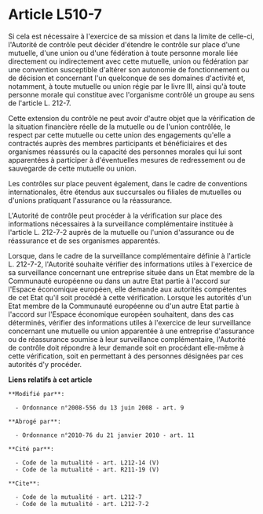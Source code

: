 # Article L510-7

Si cela est nécessaire à l'exercice de sa mission et dans la limite de celle-ci, l'Autorité de contrôle peut décider
d'étendre le contrôle sur place d'une mutuelle, d'une union ou d'une fédération à toute personne morale liée directement ou
indirectement avec cette mutuelle, union ou fédération par une convention susceptible d'altérer son autonomie de
fonctionnement ou de décision et concernant l'un quelconque de ses domaines d'activité et, notamment, à toute mutuelle ou
union régie par le livre III, ainsi qu'à toute personne morale qui constitue avec l'organisme contrôlé un groupe au sens de
l'article L. 212-7. 

Cette extension du contrôle ne peut avoir d'autre objet que la vérification de la situation financière réelle de la mutuelle
ou de l'union contrôlée, le respect par cette mutuelle ou cette union des engagements qu'elle a contractés auprès des membres
participants et bénéficiaires et des organismes réassurés ou la capacité des personnes morales qui lui sont apparentées à
participer à d'éventuelles mesures de redressement ou de sauvegarde de cette mutuelle ou union. 

Les contrôles sur place peuvent également, dans le cadre de conventions internationales, être étendus aux succursales ou
filiales de mutuelles ou d'unions pratiquant l'assurance ou la réassurance.

L'Autorité de contrôle peut procéder à la vérification sur place des informations nécessaires à la surveillance
complémentaire instituée à l'article L. 212-7-2 auprès de la mutuelle ou l'union d'assurance ou de réassurance et de ses
organismes apparentés. 

Lorsque, dans le cadre de la surveillance complémentaire définie à l'article L. 212-7-2, l'Autorité souhaite vérifier des
informations utiles à l'exercice de sa surveillance concernant une entreprise située dans un Etat membre de la Communauté
européenne ou dans un autre Etat partie à l'accord sur l'Espace économique européen, elle demande aux autorités compétentes
de cet Etat qu'il soit procédé à cette vérification. Lorsque les autorités d'un Etat membre de la Communauté européenne ou
d'un autre Etat partie à l'accord sur l'Espace économique européen souhaitent, dans des cas déterminés, vérifier des
informations utiles à l'exercice de leur surveillance concernant une mutuelle ou union apparentée à une entreprise
d'assurance ou de réassurance soumise à leur surveillance complémentaire, l'Autorité de contrôle doit répondre à leur demande
soit en procédant elle-même à cette vérification, soit en permettant à des personnes désignées par ces autorités d'y
procéder.

**Liens relatifs à cet article**

	**Modifié par**:

	  - Ordonnance n°2008-556 du 13 juin 2008 - art. 9

	**Abrogé par**:

	  - Ordonnance n°2010-76 du 21 janvier 2010 - art. 11

	**Cité par**:

	  - Code de la mutualité - art. L212-14 (V)
	  - Code de la mutualité - art. R211-19 (V)

	**Cite**:

	  - Code de la mutualité - art. L212-7
	  - Code de la mutualité - art. L212-7-2
